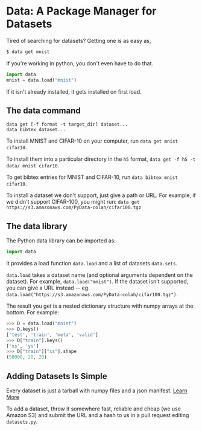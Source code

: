 
Data: A Package Manager for Datasets
====================================

Tired of searching for datasets? Getting one is as easy as,

```bash
$ data get mnist
```

If you're working in python, you don't even have to do that.

```python
import data
mnist = data.load("mnist")
```

If it isn't already installed, it gets installed on first load.

The data command
-----------------

```
data get [-f format -t target_dir] dataset...
data bibtex dataset...
```

To install MNIST and CIFAR-10 on your computer, run `data get mnist cifar10`.

To install them into a particular directory in the `h5` format, `data get -f h5 -t data/ mnist cifar10`.

To get bibtex entries for MNIST and CIFAR-10, run `data bibtex mnist cifar10`.

To install a dataset we don't support, just give a path or URL. For example, if we didn't support CIFAR-100, you might run: `data get https://s3.amazonaws.com/PyData-colah/cifar100.tgz`

The data library
----------------

The Python data library can be imported as:

```python
import data
```

It provides a load function `data.load` and a list of datasets `data.sets`.

`data.load` takes a dataset name (and optional arguments dependent on the dataset). For example, `data.load("mnist")`. If the dataset isn't supported, you can give a URL instead -- eg. `data.load("https://s3.amazonaws.com/PyData-colah/cifar100.tgz")`.

The result you get is a nested dictionary structure with numpy arrays at the bottom. For example:

```python
>>> D = data.load("mnist")
>>> D.keys()
['test', 'train', 'meta', 'valid']
>>> D["train"].keys()
['xs', 'ys']
>>> D["train"]["xs"].shape
(50000, 28, 28)
```

Adding Datasets Is Simple
-------------------------

Every dataset is just a tarball with numpy files and a json manifest. [Learn More](format.md)

To add a dataset, throw it somewhere fast, reliable and cheap (we use Amazon S3) and submit the URL and a hash to us in a pull request editing `datasets.py`.

